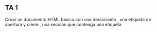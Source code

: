 ## TA 1
Crear un documento HTML básico con una declaración <!DOCTYPE html>, una etiqueta de apertura y cierre <html>, una sección <head> que contenga una etiqueta <title>, y una sección <body>. Agregar un encabezado de nivel 1 (<h1>) y dos párrafos (<p>) dentro de la sección <body> del documento HTML.
